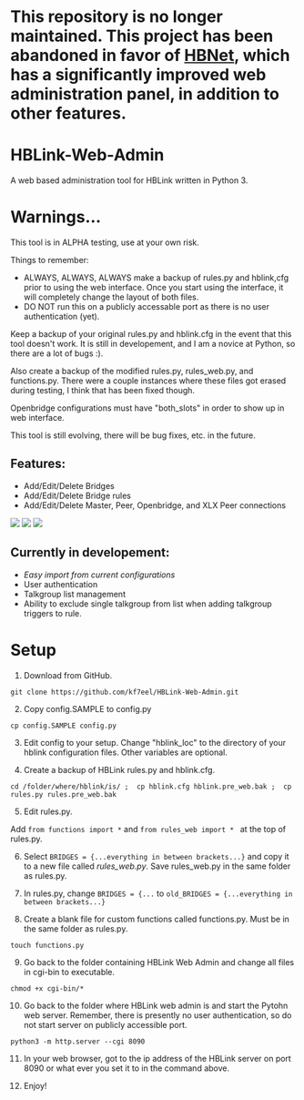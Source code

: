 # This repository is no longer maintained. This project has been abandoned in favor of [HBNet](https://github.com/kf7eel/hblink3/tree/hbnet), which has a significantly improved web administration panel, in addition to other features.

# HBLink-Web-Admin
A web based administration tool for HBLink written in Python 3.

# Warnings...

This tool is in ALPHA testing, use at your own risk.

Things to remember:
* ALWAYS, ALWAYS, ALWAYS make a backup of rules.py and hblink,cfg prior to using the web interface. Once you start using the interface, it will completely change the layout of both files.
* DO NOT run this on a publicly accessable port as there is no user authentication (yet).

Keep a backup of your original rules.py and hblink.cfg in the event that this tool doesn't work. It is still in developement, and I am a novice at Python, so there are a lot of bugs :).

Also create a backup of the modified rules.py, rules_web.py, and functions.py. There were a couple instances where these files got erased during testing, I think that has been fixed though.

Openbridge configurations must have "both_slots" in order to show up in web interface.

This tool is still evolving, there will be bug fixes, etc. in the future.


## Features:

  * Add/Edit/Delete Bridges
  * Add/Edit/Delete Bridge rules
  * Add/Edit/Delete Master, Peer, Openbridge, and XLX Peer connections



<img src="web-admin-1.png?raw=true">



<img src="web-admin-2.png?raw=true">



<img src="web-admin-3.png?raw=true">



## Currently in developement:
* _*Easy import from current configurations*_
* User authentication
* Talkgroup list management
* Ability to exclude single talkgroup from list when adding talkgroup triggers to rule.


# Setup

1. Download from GitHub.

`git clone https://github.com/kf7eel/HBLink-Web-Admin.git
`

2. Copy config.SAMPLE to config.py

` cp config.SAMPLE config.py
`

3. Edit config to your setup. Change "hblink_loc" to the directory of your hblink configuration files. Other variables are optional.

4. Create a backup of HBLink rules.py and hblink.cfg.

` cd /folder/where/hblink/is/ ; 
cp hblink.cfg hblink.pre_web.bak ; 
cp rules.py rules.pre_web.bak
`

5. Edit rules.py.

Add `from functions import *` and `from rules_web import *
` at the top of rules.py.

6. Select `BRIDGES = {...everything in between brackets...}` and copy it to a new file called _rules_web.py_. Save rules_web.py in the same folder as rules.py. 

7. In rules.py, change `BRIDGES = {...` to `old_BRIDGES = {...everything in between brackets...}`

8. Create a blank file for custom functions called functions.py. Must be in the same folder as rules.py.

`touch functions.py
`

9. Go back to the folder containing HBLink Web Admin and change all files in cgi-bin to executable.

`chmod +x cgi-bin/*
`

10. Go back to the folder where HBLink web admin is and start the Pytohn web server. Remember, there is presently no user authentication, so do not start server on publicly accessible port.

`python3 -m http.server --cgi 8090
`

11. In your web browser, got to the ip address of the HBLink server on port 8090 or what ever you set it to in the command above.

12. Enjoy!
